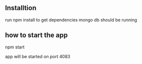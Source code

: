 ## Installtion

run npm install to get dependencies
mongo db should be running

## how to start the app

npm start

app will be started on port 4083